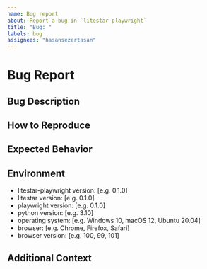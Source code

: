```yaml
---
name: Bug report
about: Report a bug in `litestar-playwright`
title: "Bug: "
labels: bug
assignees: "hasansezertasan"
---
```


# Bug Report

## Bug Description

<!--
This issue tracker is a tool to address bugs in litestar-playwright itself.
Please use GitHub Discussions for questions about your own code.

Replace this comment with a clear outline of what the bug is.
-->

## How to Reproduce

<!--
Describe how to replicate the bug.

Please provide a minimal reproducible example that developers can run to investigate the problem.
You can find help for creating such an example [here](https://stackoverflow.com/help/minimal-reproducible-example).

Here is an example of a minimal reproducible example:

```python
...
```

Include the full traceback if there was an exception. For example:

```shell
...
```
-->

## Expected Behavior

<!--
Describe the expected behavior that should have happened but didn't.
-->

## Environment

<!--
You can skip this section if you have provided a minimal reproducible example that includes the
environment information as part of the code snippet (inline metadata).

Otherwise, please complete the following information

Read more about inline metadata:
  - [PEP 723 – Inline script metadata | peps.python.org](https://peps.python.org/pep-0723/)
  - [Inline script metadata - Python Packaging User Guide](https://packaging.python.org/en/latest/specifications/inline-script-metadata/)
-->

- litestar-playwright version: [e.g. 0.1.0]
- litestar version: [e.g. 0.1.0]
- playwright version: [e.g. 0.1.0]
- python version: [e.g. 3.10]
- operating system: [e.g. Windows 10, macOS 12, Ubuntu 20.04]
- browser: [e.g. Chrome, Firefox, Safari]
- browser version: [e.g. 100, 99, 101]

## Additional Context

<!--
Add any other context about the problem here.
-->

